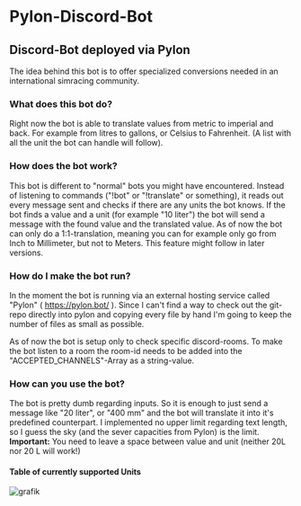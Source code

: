 # Pylon-Discord-Bot
## Discord-Bot deployed via Pylon
The idea behind this bot is to offer specialized conversions needed in an international simracing community. 
### What does this bot do?
Right now the bot is able to translate values from metric to imperial and back. For example from litres to gallons, or Celsius to Fahrenheit. (A list with all the unit the bot can handle will follow).
### How does the bot work?
This bot is different to "normal" bots you might have encountered. Instead of listening to commands ("!bot" or "!translate" or something), it reads out every message sent and checks if there are any units the bot knows. If the bot finds a value and a unit (for example "10 liter") the bot will send a message with the found value and the translated value. As of now the bot can only do a 1:1-translation, meaning you can for example only go from Inch to Millimeter, but not to Meters. This feature might follow in later versions.
### How do I make the bot run?
In the moment the bot is running via an external hosting service called "Pylon" ( https://pylon.bot/ ). Since I can't find a way to check out the git-repo directly into pylon and copying every file by hand I'm going to keep the number of files as small as possible.  

As of now the bot is setup only to check specific discord-rooms. To make the bot listen to a room the room-id needs to be added into the "ACCEPTED_CHANNELS"-Array as a string-value. 
### How can you use the bot? 
The bot is pretty dumb regarding inputs. So it is enough to just send a message like "20 liter", or "400 mm" and the bot will translate it into it's predefined counterpart.  I implemented no upper limit regarding text length, so I guess the sky (and the sever capacities from Pylon) is the limit.
**Important:** You need to leave a space between value and unit (neither 20L nor 20  L will work!) 

#### Table of currently supported Units
![grafik](https://user-images.githubusercontent.com/29162492/134780756-85c6d086-a7c3-4641-8b5e-42408bd26f58.png)
